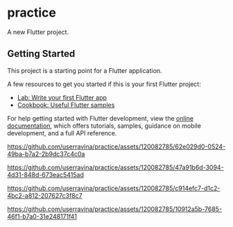 # practice

A new Flutter project.

## Getting Started

This project is a starting point for a Flutter application.

A few resources to get you started if this is your first Flutter project:

- [Lab: Write your first Flutter app](https://docs.flutter.dev/get-started/codelab)
- [Cookbook: Useful Flutter samples](https://docs.flutter.dev/cookbook)

For help getting started with Flutter development, view the
[online documentation](https://docs.flutter.dev/), which offers tutorials,
samples, guidance on mobile development, and a full API reference.





https://github.com/userravina/practice/assets/120082785/62e029d0-0524-49ba-b7a2-2b9dc37c4c0a


https://github.com/userravina/practice/assets/120082785/47a91b6d-3094-4d31-848d-673eac5415ad


https://github.com/userravina/practice/assets/120082785/c914efc7-d1c2-4bc2-a812-207627c3f8c7


https://github.com/userravina/practice/assets/120082785/10912a5b-7685-46f1-b7a0-31e248171f41

